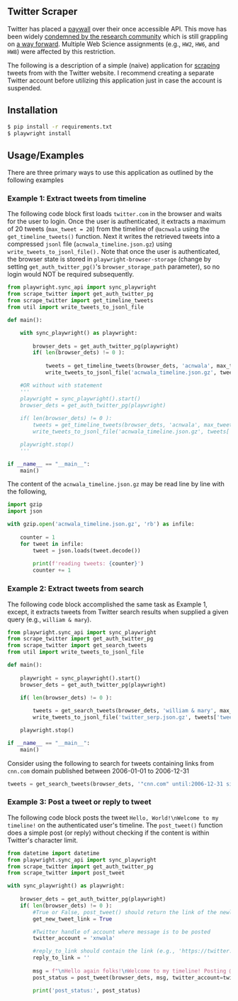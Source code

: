 ## Twitter Scraper
Twitter has placed a [paywall](https://twitter.com/acnwala/status/1641231749928583170) over their once accessible API. This move has been widely [condemned by the research community](https://independenttechresearch.org/letter-twitters-new-api-plans-will-devastate-public-interest-research/) which is still grappling on [a way forward](https://docs.google.com/document/d/e/2PACX-1vQYX6jTdcoEi9Laq-PGVfv34g4vZvyF77JoKlMDcJNr15ixSbCcYkHaNdCOVUl7A06_Qn_vZJmc27Kd/pub). Multiple Web Science assignments (e.g., `HW2`, `HW6`, and `HW8`) were affected by this restriction. 

The following is a description of a simple (naive) application for [scraping](https://docs.google.com/presentation/d/1vtT9dleNJlUbc3ny14gotGX1Md1dEWhVHYWTz0MMdRk/edit?usp=sharing) tweets from with the Twitter website. I recommend creating a separate Twitter account before utilizing this application just in case the account is suspended.

## Installation
```bash
$ pip install -r requirements.txt
$ playwright install
```

## Usage/Examples

There are three primary ways to use this application as outlined by the following examples

### Example 1: Extract tweets from timeline

The following code block first loads `twitter.com` in the browser and waits for the user to login. Once the user is authenticated, it extracts a maximum of 20 tweets (`max_tweet = 20`) from the timeline of `@acnwala` using the `get_timeline_tweets()` function. Next it writes the retrieved tweets into a compressed `jsonl` file (`acnwala_timeline.json.gz`) using `write_tweets_to_jsonl_file().` Note that once the user is authenticated, the browser state is stored in `playwright-browser-storage` (change by setting `get_auth_twitter_pg()`'s `browser_storage_path` parameter), so no login would NOT be required subsequently.

```Python
from playwright.sync_api import sync_playwright
from scrape_twitter import get_auth_twitter_pg
from scrape_twitter import get_timeline_tweets
from util import write_tweets_to_jsonl_file

def main():

    with sync_playwright() as playwright:
        
        browser_dets = get_auth_twitter_pg(playwright)
        if( len(browser_dets) != 0 ):
        
            tweets = get_timeline_tweets(browser_dets, 'acnwala', max_tweets=20)
            write_tweets_to_jsonl_file('acnwala_timeline.json.gz', tweets['tweets'])

    #OR without with statement
    '''
    playwright = sync_playwright().start()
    browser_dets = get_auth_twitter_pg(playwright)
    
    if( len(browser_dets) != 0 ):
        tweets = get_timeline_tweets(browser_dets, 'acnwala', max_tweets=3)
        write_tweets_to_jsonl_file('acnwala_timeline.json.gz', tweets['tweets'])

    playwright.stop()
    '''

if __name__ == "__main__":
    main()
```

The content of the `acnwala_timeline.json.gz` may be read line by line with the following,
```Python
import gzip
import json

with gzip.open('acnwala_timeline.json.gz', 'rb') as infile:
            
    counter = 1
    for tweet in infile:
        tweet = json.loads(tweet.decode())
        
        print(f'reading tweets: {counter}')
        counter += 1
```

### Example 2: Extract tweets from search

The following code block accomplished the same task as Example 1, except, it extracts tweets from Twitter search results when supplied a given query (e.g., `william & mary`).

```Python
from playwright.sync_api import sync_playwright
from scrape_twitter import get_auth_twitter_pg
from scrape_twitter import get_search_tweets
from util import write_tweets_to_jsonl_file

def main():
    
    playwright = sync_playwright().start()
    browser_dets = get_auth_twitter_pg(playwright)

    if( len(browser_dets) != 0 ):
    
        tweets = get_search_tweets(browser_dets, 'william & mary', max_tweets=10)        
        write_tweets_to_jsonl_file('twitter_serp.json.gz', tweets['tweets'])

    playwright.stop()

if __name__ == "__main__":
    main()
```
Consider using the following to search for tweets containing links from `cnn.com` domain published between 2006-01-01 to 2006-12-31
```python
tweets = get_search_tweets(browser_dets, '"cnn.com" until:2006-12-31 since:2006-01-01', max_tweets=10)
```

### Example 3: Post a tweet or reply to tweet

The following code block posts the tweet `Hello, World!\nWelcome to my timeline!` on the authenticated user's timeline. The `post_tweet()` function does a simple post (or reply) without checking if the content is within Twitter's character limit.

```Python
from datetime import datetime
from playwright.sync_api import sync_playwright
from scrape_twitter import get_auth_twitter_pg
from scrape_twitter import post_tweet

with sync_playwright() as playwright:
        
    browser_dets = get_auth_twitter_pg(playwright)
    if( len(browser_dets) != 0 ):
        #True or False, post_tweet() should return the link of the newly posted tweet. 
        get_new_tweet_link = True

        #Twitter handle of account where message is to be posted
        twitter_account = 'xnwala'

        #reply_to_link should contain the link (e.g., 'https://twitter.com/xnwala/status/1699844461545836833') to the tweet to be replied to. Leave blank for isolated post
        reply_to_link = ''
         
        msg = f"\nHello again folks!\nWelcome to my timeline! Posting @ {datetime.now().strftime('%Y-%m-%d %H:%M:%S')}"
        post_status = post_tweet(browser_dets, msg, twitter_account=twitter_account, get_new_tweet_link=get_new_tweet_link, reply_to_link=reply_to_link)

        print('post_status:', post_status)
```